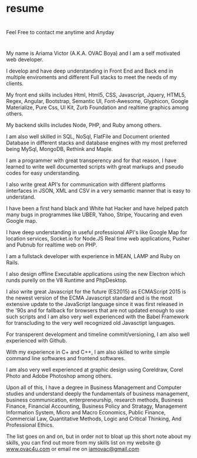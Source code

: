 # resume

#
Feel Free to contact me anytime and Anyday
#

My name is Ariama Victor (A.K.A. OVAC Boya) and I am a self motivated web developer. 

I develop and have deep understanding in Front End and Back end in multiple enviroments and different Full stacks to meet the needs of my clients. 

My front end skills includes Html, Html5, CSS, Javascript, Jquery, HTML5, Regex, Angular, Bootstrap, Semantic UI, Font-Awesome, Glyphicon, Google Materialize, Pure Css, UI Kit, Zurb Foundation and realtime graphics among others. 

My backend skills includes Node, PHP, and Ruby among others. 

I am also well skilled in SQL, NoSql, FlatFile and Document oriented Database in different stacks and database engines with my most preferred being MySql, MongoDB, Rethink and Maple. 

I am a programmer with great transperency and for that reason, I have learned to write well documented scripts with great markups and pseudo codes for easy understanding. 

I also write great API's for communication with different platforms iinterfaces in JSON, XML and CSV in a very semantic manner that is easy to understand. 

I have been a first hand black and White hat Hacker and have helped patch many bugs in programmes like UBER, Yahoo, Stripe, Youcaring and even Google map. 

I have deep understanding in useful professional API's like Google Map for location services, Socket.io for Node.JS Real time web applications, Pusher and Pubnub for realtime web on PHP. 

I am a fullstack developer with experience in MEAN, LAMP and Ruby on Rails. 

I also design offline Executable applications using the new Electron which runds purelly on the V8 Runtime and PhpDesktop. 

I also write great Javascript for the future (ES2015) as ECMAScript 2015 is the newest version of the ECMA Javascript standard and is the most extensive update to the JavaScript language since it was first released in the '90s and for fallback for browsers that are not updated enough to use such scripts and I am also very well experienced with the Babel Framework for transcluding to the very well recognized old Javasctipt languages. 

For transperent development and timeline commit/versioning, I am also well experienced with Github. 

With my experience in C+ and C++, I am also skilled to write simple command line softwares and frontend softwares. 

I am also very well experienced at graphic design using Coreldraw, Corel Photo and Adobe Photoshop among others. 

Upon all of this, I have a degree in Business Management and Computer studies and understand deeply the fundamentals of business management, business communication, enterpreneurship, research methods, Business Finance, Financial Accounting, Business Policy and Stratagy, Management Information System, Micro and Macro Economics, Public Finance, Commercial Law, Quantitative Methods, Logic and Critical Thinking, And Professional Ethics. 

The list goes on and on, but in order not to bloat up this short note about my skills, you can find out more from my skills list on my website @ www.ovac4u.com or email me on iamovac@gmail.com
